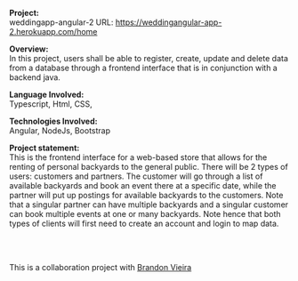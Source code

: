  


******Project:******  
weddingapp-angular-2
URL: https://weddingangular-app-2.herokuapp.com/home

  
******Overview:******  
In this project, users shall be able to register, create, update and delete data from a database through a frontend interface that is in conjunction with a backend java. 

******Language Involved:******  
Typescript, Html, CSS,

******Technologies Involved:******  
Angular, NodeJs, Bootstrap

******Project statement:******  
This is the frontend interface for a web-based store that allows for the renting of personal backyards to the general public. There will be 2 types of users: customers and partners. The customer will go through a list of available backyards and book an event there at a specific date, while the partner will put up postings for available backyards to the customers. Note that a singular partner can have multiple backyards and a singular customer can book multiple events at one or many backyards. Note hence that both types of clients will first need to create an account and login to map data.  
  
<br />
<br />

This is a collaboration project with [Brandon Vieira](https://github.com/BrandonVieira-C)
